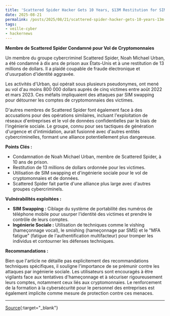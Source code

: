 ```yaml
---
title: 'Scattered Spider Hacker Gets 10 Years, $13M Restitution for SIM Swapping Crypto Theft'
date: 2025-08-21
permalink: /posts/2025/08/21/scattered-spider-hacker-gets-10-years-13m-restitution-for-sim-swapping-crypto-theft/
tags:
- veille-cyber
- hackernews
---
```

**Membre de Scattered Spider Condamné pour Vol de Cryptomonnaies**

Un membre du groupe cybercriminel Scattered Spider, Noah Michael Urban, a été condamné à dix ans de prison aux États-Unis et à une restitution de 13 millions de dollars. Il a plaidé coupable de fraude électronique et d'usurpation d'identité aggravée.

Les activités d'Urban, qui opérait sous plusieurs pseudonymes, ont mené au vol d'au moins 800 000 dollars auprès de cinq victimes entre août 2022 et mars 2023. Ces méfaits impliquaient des attaques par SIM swapping pour détourner les comptes de cryptomonnaies des victimes.

D'autres membres de Scattered Spider font également face à des accusations pour des opérations similaires, incluant l'exploitation de réseaux d'entreprises et le vol de données confidentielles par le biais de l'ingénierie sociale. Le groupe, connu pour ses tactiques de génération d'urgence et d'intimidation, aurait fusionné avec d'autres entités cybercriminelles, formant une alliance potentiellement plus dangereuse.

**Points Clés :**

*   Condamnation de Noah Michael Urban, membre de Scattered Spider, à 10 ans de prison.
*   Restitution de 13 millions de dollars ordonnée pour les victimes.
*   Utilisation de SIM swapping et d'ingénierie sociale pour le vol de cryptomonnaies et de données.
*   Scattered Spider fait partie d'une alliance plus large avec d'autres groupes cybercriminels.

**Vulnérabilités exploitées :**

*   **SIM Swapping :** Ciblage du système de portabilité des numéros de téléphone mobile pour usurper l'identité des victimes et prendre le contrôle de leurs comptes.
*   **Ingénierie Sociale :** Utilisation de techniques comme le vishing (hameçonnage vocal), le smishing (hameçonnage par SMS) et le "MFA fatigue" (fatigue de l'authentification multifacteur) pour tromper les individus et contourner les défenses techniques.

**Recommandations :**

Bien que l'article ne détaille pas explicitement des recommandations techniques spécifiques, il souligne l'importance de se prémunir contre les attaques par ingénierie sociale. Les utilisateurs sont encouragés à être vigilants face aux tentatives d'hameçonnage et à sécuriser rigoureusement leurs comptes, notamment ceux liés aux cryptomonnaies. Le renforcement de la formation à la cybersécurité pour le personnel des entreprises est également implicite comme mesure de protection contre ces menaces.

---
[Source](https://thehackernews.com/2025/08/scattered-spider-hacker-gets-10-years.html){:target="_blank"}
